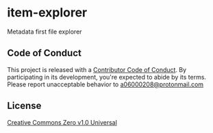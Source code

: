 # item-explorer
Metadata first file explorer

## Code of Conduct

This project is released with a [Contributor Code of Conduct](./github/CODE_OF_CONDUCT.md). By participating in its development, you're expected to abide by its terms. Please report unacceptable behavior to [a06000208@protonmail.com](mailto:a06000208@protonmail.com)

## License

[Creative Commons Zero v1.0 Universal](LICENSE.md)
